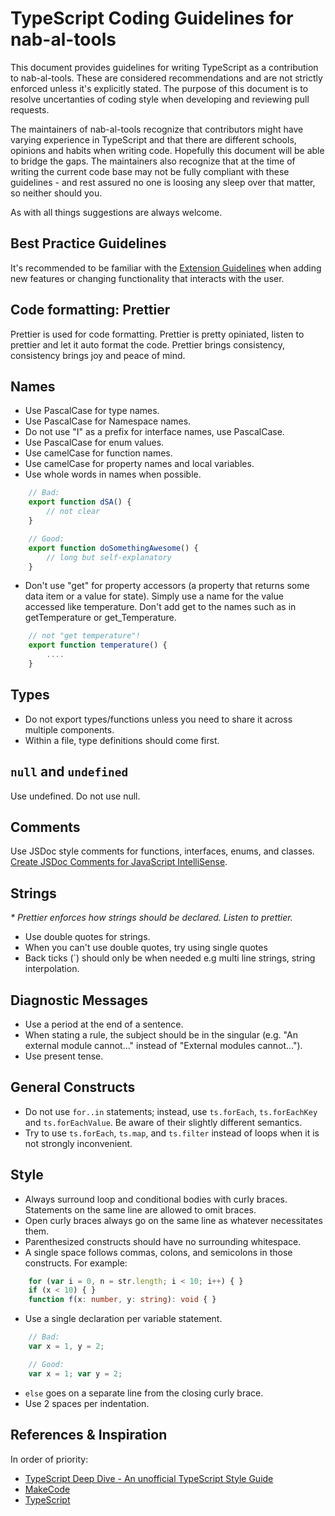 # TypeScript Coding Guidelines for nab-al-tools

This document provides guidelines for writing TypeScript as a contribution to nab-al-tools. These are considered recommendations and are not strictly enforced unless it's explicitly stated. The purpose of this document is to resolve uncertanties of coding style when developing and reviewing pull requests.

The maintainers of nab-al-tools recognize that contributors might have varying experience in TypeScript and that there are different schools, opinions and habits when writing code. Hopefully this document will be able to bridge the gaps. The maintainers also recognize that at the time of writing the current code base may not be fully compliant with these guidelines - and rest assured no one is loosing any sleep over that matter, so neither should you.

As with all things suggestions are always welcome.

## Best Practice Guidelines

It's recommended to be familiar with the [Extension Guidelines](https://code.visualstudio.com/api/references/extension-guidelines) when adding new features or changing functionality that interacts with the user.

## Code formatting: Prettier

Prettier is used for code formatting. Prettier is pretty opiniated, listen to prettier and let it auto format the code. Prettier brings consistency, consistency brings joy and peace of mind.

## Names

- Use PascalCase for type names.
- Use PascalCase for Namespace names.
- Do not use "I" as a prefix for interface names, use PascalCase.
- Use PascalCase for enum values.
- Use camelCase for function names.
- Use camelCase for property names and local variables.
- Use whole words in names when possible.

```TypeScript
    // Bad:
    export function dSA() {
        // not clear
    }

    // Good:
    export function doSomethingAwesome() {
        // long but self-explanatory
    }
```

- Don't use "get" for property accessors (a property that returns some data item or a value for state). Simply use a name for the value accessed like temperature. Don't add get to the names such as in getTemperature or get_Temperature.

```TypeScript
    // not "get temperature"!
    export function temperature() {
        ....
    }
```

## Types

- Do not export types/functions unless you need to share it across multiple components.
- Within a file, type definitions should come first.

## `null` and `undefined`

Use undefined. Do not use null.

## Comments

Use JSDoc style comments for functions, interfaces, enums, and classes. [Create JSDoc Comments for JavaScript IntelliSense](https://docs.microsoft.com/visualstudio/ide/create-jsdoc-comments-for-javascript-intellisense).

## Strings

_\* Prettier enforces how strings should be declared. Listen to prettier._

- Use double quotes for strings.
- When you can't use double quotes, try using single quotes
- Back ticks (`) should only be when needed e.g multi line strings, string interpolation.

## Diagnostic Messages

- Use a period at the end of a sentence.
- When stating a rule, the subject should be in the singular (e.g. "An external module cannot..." instead of "External modules cannot...").
- Use present tense.

## General Constructs

- Do not use `for..in` statements; instead, use `ts.forEach`, `ts.forEachKey` and `ts.forEachValue`. Be aware of their slightly different semantics.
- Try to use `ts.forEach`, `ts.map`, and `ts.filter` instead of loops when it is not strongly inconvenient.

## Style

- Always surround loop and conditional bodies with curly braces. Statements on the same line are allowed to omit braces.
- Open curly braces always go on the same line as whatever necessitates them.
- Parenthesized constructs should have no surrounding whitespace.
- A single space follows commas, colons, and semicolons in those constructs. For example:

```TypeScript
    for (var i = 0, n = str.length; i < 10; i++) { }
    if (x < 10) { }
    function f(x: number, y: string): void { }
```

- Use a single declaration per variable statement.

```TypeScript
    // Bad:
    var x = 1, y = 2;

    // Good:
    var x = 1; var y = 2;

```

- `else` goes on a separate line from the closing curly brace.
- Use 2 spaces per indentation.

## References & Inspiration

In order of priority:

- [TypeScript Deep Dive - An unofficial TypeScript Style Guide](https://basarat.gitbook.io/typescript/styleguide)
- [MakeCode](https://makecode.com/extensions/naming-conventions)
- [TypeScript](https://github.com/microsoft/TypeScript/wiki/Coding-guidelines)

